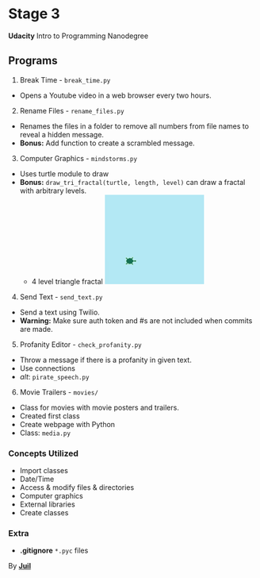 # Stage 3
**Udacity** Intro to Programming Nanodegree

## Programs
1. Break Time - `break_time.py`
  - Opens a Youtube video in a web browser every two hours.
2. Rename Files - `rename_files.py`
  - Renames the files in a folder to remove all numbers from file names to reveal a hidden message.
  - **Bonus:** Add function to create a scrambled message.
3. Computer Graphics - `mindstorms.py`
  - Uses turtle module to draw
  - **Bonus:** `draw_tri_fractal(turtle, length, level)` can draw a fractal with arbitrary levels.
    - 4 level triangle fractal
    ![4 level fractal](images/4level-fractal.gif)
4. Send Text - `send_text.py`
  - Send a text using Twilio.
  - **Warning:** Make sure auth token and #s are not included when commits are made.
5. Profanity Editor - `check_profanity.py`
  - Throw a message if there is a profanity in given text.
  - Use connections
  - *alt*: `pirate_speech.py`
6. Movie Trailers - `movies/`
  - Class for movies with movie posters and trailers.
  - Created first class
  - Create webpage with Python
  - Class: `media.py`

### Concepts Utilized
- Import classes
- Date/Time
- Access & modify files & directories
- Computer graphics
- External libraries
- Create classes

### Extra
- **.gitignore** `*.pyc` files

By [**Juil**](http://juil.me)
